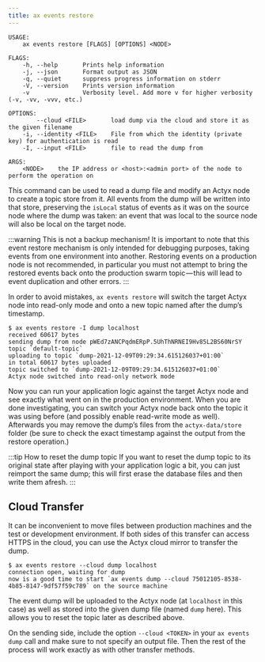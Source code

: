 ```yaml
---
title: ax events restore
---
```


```text title="Restoring events from a dump"
USAGE:
    ax events restore [FLAGS] [OPTIONS] <NODE>

FLAGS:
    -h, --help       Prints help information
    -j, --json       Format output as JSON
    -q, --quiet      suppress progress information on stderr
    -V, --version    Prints version information
    -v               Verbosity level. Add more v for higher verbosity (-v, -vv, -vvv, etc.)

OPTIONS:
        --cloud <FILE>       load dump via the cloud and store it as the given filename
    -i, --identity <FILE>    File from which the identity (private key) for authentication is read
    -I, --input <FILE>       file to read the dump from

ARGS:
    <NODE>    the IP address or <host>:<admin port> of the node to perform the operation on
```

This command can be used to read a dump file and modify an Actyx node to create a topic store from it.
All events from the dump will be written into that store, preserving the `isLocal` status of events as it was on the source node where the dump was taken:
an event that was local to the source node will also be local on the target node.

:::warning This is not a backup mechanism!
It is important to note that this event restore mechanism is only intended for debugging purposes, taking events from one environment into another.
Restoring events on a production node is not recommended, in particular you must not attempt to bring the restored events back onto the production swarm topic — this will lead to event duplication and other errors.
:::

In order to avoid mistakes, `ax events restore` will switch the target Actyx node into read-only mode and onto a new topic named after the dump’s timestamp.

```text Example
$ ax events restore -I dump localhost
received 60617 bytes
sending dump from node pWEd7zANCPqdmERpP.5UhThNRNEI9Hv85L2BS60NrSY topic `default-topic`
uploading to topic `dump-2021-12-09T09:29:34.615126037+01:00`
in total 60617 bytes uploaded
topic switched to `dump-2021-12-09T09:29:34.615126037+01:00`
Actyx node switched into read-only network mode
```

Now you can run your application logic against the target Actyx node and see exactly what went on in the production environment.
When you are done investigating, you can switch your Actyx node back onto the topic it was using before (and possibly enable read-write mode as well).
Afterwards you may remove the dump’s files from the `actyx-data/store` folder (be sure to check the exact timestamp against the output from the restore operation.)

:::tip How to reset the dump topic
If you want to reset the dump topic to its original state after playing with your application logic a bit, you can just reimport the same dump; this will first erase the database files and then write them afresh.
:::

## Cloud Transfer

It can be inconvenient to move files between production machines and the test or development environment.
If both sides of this transfer can access HTTPS in the cloud, you can use the Actyx cloud mirror to transfer the dump.

```text title="Transfer via the cloud"
$ ax events restore --cloud dump localhost
connection open, waiting for dump
now is a good time to start `ax events dump --cloud 75012105-8538-4b85-8147-9df57f59c789` on the source machine
```

The event dump will be uploaded to the Actyx node (at `localhost` in this case) as well as stored into the given dump file (named `dump` here).
This allows you to reset the topic later as described above.

On the sending side, include the option `--cloud <TOKEN>` in your `ax events dump` call and make sure to not specify an output file.
Then the rest of the process will work exactly as with other transfer methods.
